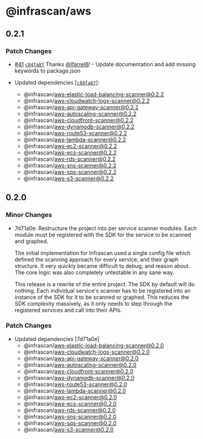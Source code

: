 # @infrascan/aws

## 0.2.1

### Patch Changes

- [#41](https://github.com/infrascan/infrascan/pull/41) [`c84fa87`](https://github.com/infrascan/infrascan/commit/c84fa87fa66fef97533ea597f431c8fe135cf1b2) Thanks [@lfarrel6](https://github.com/lfarrel6)! - Update documentation and add missing keywords to package.json

- Updated dependencies [[`c84fa87`](https://github.com/infrascan/infrascan/commit/c84fa87fa66fef97533ea597f431c8fe135cf1b2)]:
  - @infrascan/aws-elastic-load-balancing-scanner@0.2.2
  - @infrascan/aws-cloudwatch-logs-scanner@0.2.2
  - @infrascan/aws-api-gateway-scanner@0.2.2
  - @infrascan/aws-autoscaling-scanner@0.2.2
  - @infrascan/aws-cloudfront-scanner@0.2.2
  - @infrascan/aws-dynamodb-scanner@0.2.2
  - @infrascan/aws-route53-scanner@0.2.2
  - @infrascan/aws-lambda-scanner@0.2.2
  - @infrascan/aws-ec2-scanner@0.2.2
  - @infrascan/aws-ecs-scanner@0.2.2
  - @infrascan/aws-rds-scanner@0.2.2
  - @infrascan/aws-sns-scanner@0.2.2
  - @infrascan/aws-sqs-scanner@0.2.2
  - @infrascan/aws-s3-scanner@0.2.2

## 0.2.0

### Minor Changes

- 7d71a0e: Restructure the project into per service scanner modules. Each module must be registered with the SDK for the service to be scanned and graphed.

  The initial implementation for Infrascan used a single config file which defined the scanning approach for every service, and their graph structure. It very quickly became difficult to debug, and reason about. The core logic was also completely untestable in any sane way.

  This release is a rewrite of the entire project. The SDK by default will do nothing. Each individual service's scanner has to be registered into an instance of the SDK for it to be scanned or graphed. This reduces the SDK complexity massively, as it only needs to step through the registered services and call into their APIs.

### Patch Changes

- Updated dependencies [7d71a0e]
  - @infrascan/aws-elastic-load-balancing-scanner@0.2.0
  - @infrascan/aws-cloudwatch-logs-scanner@0.2.0
  - @infrascan/aws-api-gateway-scanner@0.2.0
  - @infrascan/aws-autoscaling-scanner@0.2.0
  - @infrascan/aws-cloudfront-scanner@0.2.0
  - @infrascan/aws-dynamodb-scanner@0.2.0
  - @infrascan/aws-route53-scanner@0.2.0
  - @infrascan/aws-lambda-scanner@0.2.0
  - @infrascan/aws-ec2-scanner@0.2.0
  - @infrascan/aws-ecs-scanner@0.2.0
  - @infrascan/aws-rds-scanner@0.2.0
  - @infrascan/aws-sns-scanner@0.2.0
  - @infrascan/aws-sqs-scanner@0.2.0
  - @infrascan/aws-s3-scanner@0.2.0
